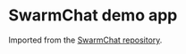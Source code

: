 # SwarmChat demo app

Imported from the [SwarmChat repository](https://github.com/MainframeHQ/swarmchat).
